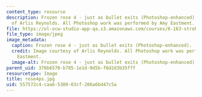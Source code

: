 ```yaml
---
content_type: resource
description: Frozen rose 4 - just as bullet exits (Photoshop-enhanced). Image courtesy
  of Arlis Reynolds. All Photoshop work was performed by Amy Eastment.
file: https://ol-ocw-studio-app-qa.s3.amazonaws.com/courses/6-163-strobe-project-laboratory-fall-2005/557572c4caa6530003cf206a6bd47c5a_rose4ps.jpg
file_type: image/jpeg
image_metadata:
  caption: Frozen rose 4 - just as bullet exits (Photoshop-enhanced).
  credit: Image courtesy of Arlis Reynolds. All Photoshop work was performed by Amy
    Eastment.
  image-alt: Frozen rose 4 - just as bullet exits (Photoshop-enhanced).
parent_uid: 376b6570-b785-1e1d-9d5b-f6d2d3b35fff
resourcetype: Image
title: rose4ps.jpg
uid: 557572c4-caa6-5300-03cf-206a6bd47c5a
---
```

